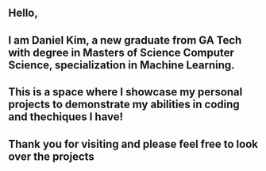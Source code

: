 ## Hello,
## I am Daniel Kim, a new graduate from GA Tech with degree in Masters of Science Computer Science, specialization in Machine Learning.
## This is a space where I showcase my personal projects to demonstrate my abilities in coding and thechiques I have!
## Thank you for visiting and please feel free to look over the projects

